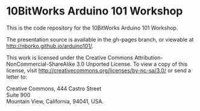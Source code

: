 10BitWorks Arduino 101 Workshop
===============================

This is the code repository for the 10BitWorks Arduino 101 Workshop.

The presentation source is available in the gh-pages branch, or viewable
at http://nborko.github.io/arduino101/.

This work is licensed under the Creative Commons
Attribution-NonCommercial-ShareAlike 3.0 Unported
License. To view a copy of this license, visit
http://creativecommons.org/licenses/by-nc-sa/3.0/
or send a letter to:

Creative Commons, 444 Castro Street  
Suite 900  
Mountain View, California, 94041, USA.

